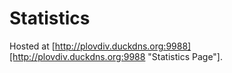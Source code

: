 # Statistics
Hosted at [http://plovdiv.duckdns.org:9988][http://plovdiv.duckdns.org:9988 "Statistics Page"].
